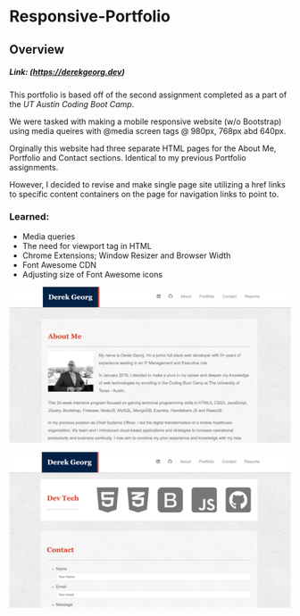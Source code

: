 # Responsive-Portfolio

## Overview

##### Link: (https://derekgeorg.dev)

This portfolio is based off of the second assignment completed as a part of the *UT Austin Coding Boot Camp*.

We were tasked with making a mobile responsive website (w/o Bootstrap) using media queires with @media screen tags @ 980px, 768px abd 640px.

Orginally this website had three separate HTML pages for the About Me, Portfolio and Contact sections. Identical to my previous Portfolio assignments. 

However, I decided to revise and make single page site utilizing a href links to specific content containers on the page for navigation links to point to.

### Learned:

* Media queries
* The need for viewport tag in HTML
* Chrome Extensions; Window Resizer and Browser Width
* Font Awesome CDN
* Adjusting size of Font Awesome icons


![about](/assets/images/about.png)

![devtech](/assets/images/devtech.png)

